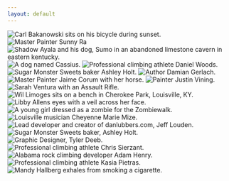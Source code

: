 ```yaml
---
layout: default
---
```


<img src="http://content.danlubbers.com/img/portraits/danlubbers-portraits-portfolio-1.jpg" data-title="Carl Bakanowski sits on his bicycle during sunset." data-subtitle=" Ohio River, Louisville, KY" alt="Carl Bakanowski sits on his bicycle during sunset." />
<img src="http://content.danlubbers.com/img/portraits/danlubbers-portraits-portfolio-2.jpg" data-title="Sunny Ra" data-subtitle="Master Painter" alt="Master Painter Sunny Ra" />
<img src="http://content.danlubbers.com/img/portraits/danlubbers-portraits-portfolio-3.jpg" data-title="Shadow Ayala and his dog, Sumo." data-subtitle="Abandoned limestone cavern in Eastern Kentucky." alt="Shadow Ayala and his dog, Sumo in an abandoned limestone cavern in eastern kentucky." />
<img src="http://content.danlubbers.com/img/portraits/danlubbers-portraits-portfolio-4.jpg" data-title="Cassius" data-subtitle="A boxer" alt="A dog named Cassius." />
<img src="http://content.danlubbers.com/img/portraits/danlubbers-portraits-portfolio-5.jpg" data-title="Daniel Woods" data-subtitle="Pro-climbing athlete" alt="Professional climbing athlete Daniel Woods." />
<img src="http://content.danlubbers.com/img/portraits/danlubbers-portraits-portfolio-6.jpg" data-title="Ashley Holt" data-subtitle="Sugar Monster Sweets" alt="Sugar Monster Sweets baker Ashley Holt." />
<img src="http://content.danlubbers.com/img/portraits/danlubbers-portraits-portfolio-7.jpg" data-title="Damian Gerlach" data-subtitle="Author" alt="Author Damian Gerlach." />
<img src="http://content.danlubbers.com/img/portraits/danlubbers-portraits-portfolio-8.jpg" data-title="Jaime Corum with her horse" data-subtitle="Master Painter" alt="Master Painter Jaime Corum with her horse." />
<img src="http://content.danlubbers.com/img/portraits/danlubbers-portraits-portfolio-9.jpg" data-title="Justin Vining" data-subtitle="Painter" alt="Painter Justin Vining." />
<img src="http://content.danlubbers.com/img/portraits/danlubbers-portraits-portfolio-10.jpg" data-title="Sarah Ventura with an Assault Rifle" data-subtitle="" alt="Sarah Ventura with an Assault Rifle." />
<img src="http://content.danlubbers.com/img/portraits/danlubbers-portraits-portfolio-11.jpg" data-title="Wil Limoges sits on a bench" data-subtitle="Cherokee Park, Louisville, KY" alt="Wil Limoges sits on a bench in Cherokee Park, Louisville, KY." />
<img src="http://content.danlubbers.com/img/portraits/danlubbers-portraits-portfolio-12.jpg" data-title="Libby Allens eyes with a veil across her face." data-subtitle="" alt="Libby Allens eyes with a veil across her face." />
<img src="http://content.danlubbers.com/img/portraits/danlubbers-portraits-portfolio-13.jpg" data-title="A young girl dressed as a zombie for the Zombiewalk." data-subtitle="Louisville, KY" alt="A young girl dressed as a zombie for the Zombiewalk." />
<img src="http://content.danlubbers.com/img/portraits/danlubbers-portraits-portfolio-14.jpg" data-title="Cheyenne Mize" data-subtitle="Musician" alt="Louisville musician Cheyenne Marie Mize." />
<img src="http://content.danlubbers.com/img/portraits/danlubbers-portraits-portfolio-15.jpg" data-title="Jeff Louden" data-subtitle="Web Developer/Designer (creator of danlubbers.com)" alt="Lead developer and creator of danlubbers.com, Jeff Louden." />
<img src="http://content.danlubbers.com/img/portraits/danlubbers-portraits-portfolio-16.jpg" data-title="Ashley Holt" data-subtitle="Sugar Monster Sweets" alt="Sugar Monster Sweets baker, Ashley Holt." />
<img src="http://content.danlubbers.com/img/portraits/danlubbers-portraits-portfolio-17.jpg" data-title="Tyler Deeb" data-subtitle="Graphic Designer" alt=" Graphic Designer, Tyler Deeb." />
<img src="http://content.danlubbers.com/img/portraits/danlubbers-portraits-portfolio-18.jpg" data-title="Chis Sierzant" data-subtitle="Pro-climbing athlete" alt="Professional climbing athlete Chris Sierzant." />
<img src="http://content.danlubbers.com/img/portraits/danlubbers-portraits-portfolio-19.jpg" data-title="Developer Adam Henry in front of the Millipede boulder" data-subtitle="Horse Pens 40, AL" alt="Alabama rock climbing developer Adam Henry."  />
<img src="http://content.danlubbers.com/img/portraits/danlubbers-portraits-portfolio-20.jpg" data-title="Kasia Pietras" data-subtitle="Climbing athlete" alt="Professional climbing athlete Kasia Pietras." />
<img src="http://content.danlubbers.com/img/portraits/danlubbers-portraits-portfolio-21.jpg" data-title="Mandy Hallberg exhales from smoking a cigarette." data-subtitle="" alt="Mandy Hallberg exhales from smoking a cigarette." />
